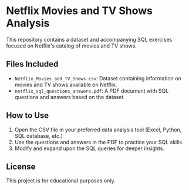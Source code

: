# Netflix Movies and TV Shows Analysis

This repository contains a dataset and accompanying SQL exercises focused on Netflix's catalog of movies and TV shows.

## Files Included

- `Netflix_Movies_and_TV_Shows.csv`: Dataset containing information on movies and TV shows available on Netflix.
- `netflix_sql_questions_answers.pdf`: A PDF document with SQL questions and answers based on the dataset.

## How to Use

1. Open the CSV file in your preferred data analysis tool (Excel, Python, SQL database, etc.)
2. Use the questions and answers in the PDF to practice your SQL skills.
3. Modify and expand upon the SQL queries for deeper insights.

## License

This project is for educational purposes only.

